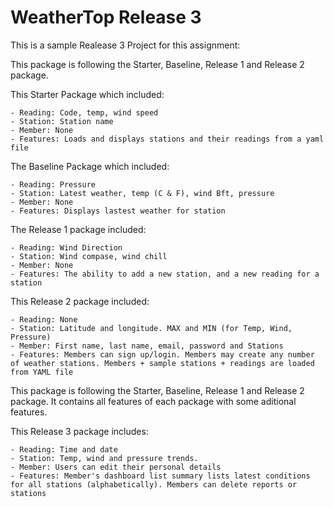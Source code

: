 # WeatherTop Release 3

This is a sample Realease 3 Project for this assignment:

This package is following the Starter, Baseline, Release 1 and Release 2 package.

This Starter Package which included:

	- Reading: Code, temp, wind speed
	- Station: Station name
	- Member: None
	- Features: Loads and displays stations and their readings from a yaml file

The Baseline Package which included:

	- Reading: Pressure
	- Station: Latest weather, temp (C & F), wind Bft, pressure
	- Member: None
	- Features: Displays lastest weather for station
	
The Release 1 package included:

	- Reading: Wind Direction
	- Station: Wind compase, wind chill
	- Member: None
	- Features: The ability to add a new station, and a new reading for a station

This Release 2 package included:

	- Reading: None
	- Station: Latitude and longitude. MAX and MIN (for Temp, Wind, Pressure) 
	- Member: First name, last name, email, password and Stations
	- Features: Members can sign up/login. Members may create any number of weather stations. Members + sample stations + readings are loaded from YAML file

This package is following the Starter, Baseline, Release 1 and Release 2 package. It contains all features of each package with some aditional features.

This Release 3 package includes:

	- Reading: Time and date
	- Station: Temp, wind and pressure trends.
	- Member: Users can edit their personal details
	- Features: Member's dashboard list summary lists latest conditions for all stations (alphabetically). Members can delete reports or stations
